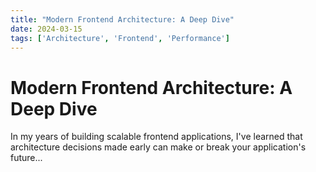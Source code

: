 ```yaml
---
title: "Modern Frontend Architecture: A Deep Dive"
date: 2024-03-15
tags: ['Architecture', 'Frontend', 'Performance']
---
```


# Modern Frontend Architecture: A Deep Dive

In my years of building scalable frontend applications, I've learned that architecture decisions made early can make or break your application's future...
